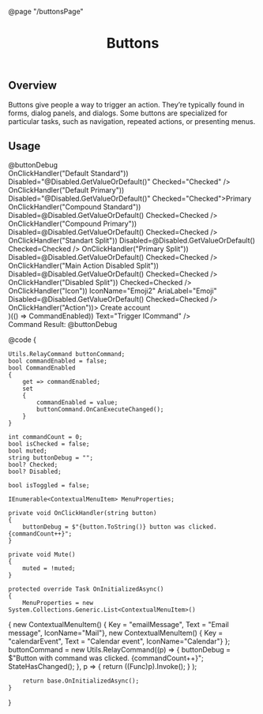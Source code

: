 ﻿@page "/buttonsPage"
<header class="root">
    <h1 class="title-93">Buttons</h1>
</header>
<div class="section" style="transition-delay: 0s;">
    <div id="overview" tabindex="-1">
        <h2 class="subHeading hiddenContent">Overview</h2>
    </div>
    <div class="content">
        <div class="ms-Markdown">
            <p class="root-129">
                Buttons give people a way to trigger an action. They’re typically found in forms, dialog panels, and dialogs. Some buttons are specialized for particular tasks, such as navigation, repeated actions, or presenting menus.
            </p>
        </div>
    </div>
</div>

<div class="section" style="transition-delay: 0s;">
    <div id="overview" tabindex="-1">
        <h2 class="subHeading">Usage</h2>
    </div>
    <div>
        <div class="subSection">
            <Stack Tokens=@(new StackTokens { ChildrenGap = new double[] { 5 } })>
                <Toggle @bind-Checked="Disabled" DefaultChecked="false" InlineLabel="true" Label="Disable buttons" />
                <Toggle @bind-Checked="Checked" DefaultChecked="false" InlineLabel="true" Label="Mark as Checked" />
            </Stack>
            @buttonDebug
        </div>
        <div class="subSection">
            <Demo Header="Default Button" Key="0" MetadataPath="ButtonsPage">
                <Stack Horizontal="true" Tokens=@(new StackTokens() { ChildrenGap = new[] { 40.0 } })>
                    <DefaultButton Text="Standard" OnClick=@(() => OnClickHandler("Default Standard")) Disabled="@Disabled.GetValueOrDefault()" Checked="Checked" />
                    <PrimaryButton OnClick=@(() => OnClickHandler("Default Primary")) Disabled="@Disabled.GetValueOrDefault()" Checked="Checked">Primary</PrimaryButton>
                </Stack>
            </Demo>
        </div>
        <div class="subSection">
            <Demo Header="Compound Button" Key="1" MetadataPath="ButtonsPage">
                <Stack Horizontal="true" Tokens=@(new StackTokens() { ChildrenGap = new[] { 40.0 } })>
                    <CompoundButton Text="Standard" SecondaryText="This is the secondary text." OnClick=@(() => OnClickHandler("Compound Standard")) Disabled=@Disabled.GetValueOrDefault() Checked=Checked />
                    <CompoundButton Text="Primary" Primary="true" SecondaryText="This is the secondary text." OnClick=@(() => OnClickHandler("Compound Primary")) Disabled=@Disabled.GetValueOrDefault() Checked=Checked />
                </Stack>
            </Demo>
        </div>
        <div class="subSection">
            <Demo Header="Command Bar Button" Key="2" MetadataPath="ButtonsPage">
                <Stack Horizontal="true" Style=@("height:44px")>
                    <CommandBarButton IconName="Add"
                                      Text="New item"
                                      MenuItems="MenuProperties"
                                      Disabled="@Disabled.GetValueOrDefault()"
                                      Checked="Checked" />
                    <CommandBarButton IconName="Mail" Text="Send mail" Disabled="@Disabled.GetValueOrDefault()" Checked="Checked" />
                </Stack>
            </Demo>
        </div>
        <div class="subSection">
            <Demo Header="Split Button Button" Key="3" MetadataPath="ButtonsPage">
                <Stack Horizontal="true" Wrap="true" Tokens=@(new StackTokens() { ChildrenGap = new[] { 40.0 } })>
                    <DefaultButton Text="Standard"
                                   Split="true"
                                   MenuItems="MenuProperties"
                                   OnClick=@(() => OnClickHandler("Standart Split"))
                                   Disabled=@Disabled.GetValueOrDefault()
                                   Checked=Checked />
                    <PrimaryButton Text="Primary"
                                   Split="true"
                                   MenuItems="MenuProperties"
                                   OnClick=@(() => OnClickHandler("Primary Split"))
                                   Disabled=@Disabled.GetValueOrDefault()
                                   Checked=Checked />
                    <DefaultButton Text="Main action disabled"
                                   PrimaryDisabled="true"
                                   Split="true"
                                   MenuItems="MenuProperties"
                                   OnClick=@(() => OnClickHandler("Main Action Disabled Split"))
                                   Disabled=@Disabled.GetValueOrDefault()
                                   Checked=Checked />
                    <PrimaryButton Text="Disabled"
                                   Disabled="true"
                                   Split="true"
                                   MenuItems="MenuProperties"
                                   OnClick=@(() => OnClickHandler("Disabled Split"))
                                   Checked=Checked />
                </Stack>
            </Demo>
        </div>
        <div class="subSection">
            <Demo Header="Icon Button" Key="4" MetadataPath="ButtonsPage">
                <Stack Horizontal="true" Tokens=@(new StackTokens() { ChildrenGap = new[] { 8.0 } })>
                    <IconButton OnClick=@(() => OnClickHandler("Icon")) IconName="Emoji2" AriaLabel="Emoji" Disabled=@Disabled.GetValueOrDefault() Checked=Checked />
                    <IconButton MenuItems="MenuProperties" IconName="Emoji2" AriaLabel="Emoji" Disabled=@Disabled.GetValueOrDefault() Checked=Checked />
                </Stack>
            </Demo>
        </div>
        <div class="subSection">
            <Demo Header="Action Button" Key="5" MetadataPath="ButtonsPage">
                <ActionButton IconName="AddFriend" Disabled=@Disabled.GetValueOrDefault() Checked=Checked OnClick=@(() => OnClickHandler("Action"))>
                    Create account
                </ActionButton>
            </Demo>
        </div>
        <div class="subSection">
            <Demo Header="Command Button" Key="6" MetadataPath="ButtonsPage">
                <CommandButton IconName="Add" Text="New item" MenuItems="MenuProperties" Disabled=@Disabled.GetValueOrDefault() Checked=Checked />
            </Demo>
        </div>
        <div class="subSection">
            <Demo Header="Button-like Anchor" Key="7" MetadataPath="ButtonsPage">
                <DefaultButton Text="FluentUI GitHub" Href="https://github.com/FluentUI/FluentUI" Disabled=@Disabled.GetValueOrDefault() Checked=Checked />
            </Demo>
        </div>
        <div class="subSection">
            <Demo Header="Toggle Button" Key="8" MetadataPath="ButtonsPage">
                <DefaultButton Toggle="true"
                               Checked=@(muted || Checked.GetValueOrDefault())
                               Text=@(muted ? "Volume muted" : "Volume unmuted" )
                               IconName=@(muted ? "Volume0" : "Volume3")
                               OnClick=Mute
                               Disabled=Disabled.GetValueOrDefault() />
            </Demo>
        </div>
        <div class="subSection">
            <Demo Header="Using Command &amp; CommandParameter with Button" Key="9" MetadataPath="ButtonsPage">
                <Stack Tokens=@(new StackTokens { ChildrenGap = new double[] { 5 } })>
                    <Checkbox Label="Enable Button" @bind-Checked="CommandEnabled" Style="max-width:200px;" />
                    <StackItem>
                        <PrimaryButton Command="buttonCommand" CommandParameter=@((Func<bool>)(() => CommandEnabled)) Text="Trigger ICommand" />
                    </StackItem>
                    <div>
                        Command Result: @buttonDebug
                    </div>
                </Stack>
            </Demo>
        </div>
    </div>
</div>

@code {

    Utils.RelayCommand buttonCommand;
    bool commandEnabled = false;
    bool CommandEnabled
    {
        get => commandEnabled;
        set
        {
            commandEnabled = value;
            buttonCommand.OnCanExecuteChanged();
        }
    }

    int commandCount = 0;
    bool isChecked = false;
    bool muted;
    string buttonDebug = "";
    bool? Checked;
    bool? Disabled;

    bool isToggled = false;

    IEnumerable<ContextualMenuItem> MenuProperties;

    private void OnClickHandler(string button)
    {
        buttonDebug = $"{button.ToString()} button was clicked. {commandCount++}";
    }

    private void Mute()
    {
        muted = !muted;
    }

    protected override Task OnInitializedAsync()
    {
        MenuProperties = new System.Collections.Generic.List<ContextualMenuItem>()
{
            new ContextualMenuItem() { Key = "emailMessage", Text = "Email message", IconName="Mail"},
            new ContextualMenuItem() { Key = "calendarEvent", Text = "Calendar event", IconName="Calendar"}
        };
        buttonCommand = new Utils.RelayCommand((p) =>
        {
            buttonDebug = $"Button with command was clicked. {commandCount++}";
            StateHasChanged();
        },
            p =>
            {
                return ((Func<bool>)p).Invoke();
            }
        );

        return base.OnInitializedAsync();
    }

}
